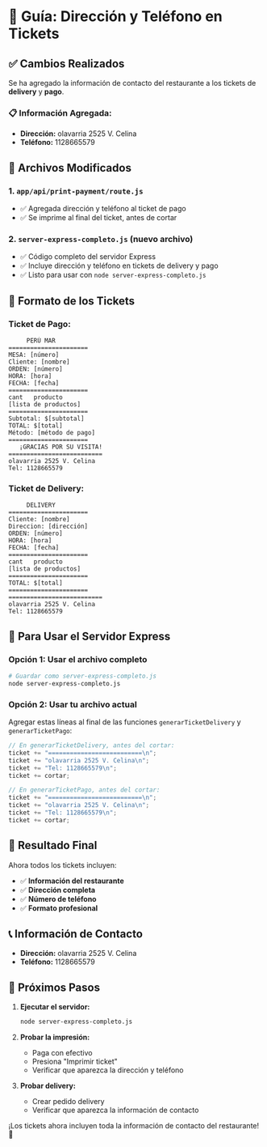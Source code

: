 # 📍 Guía: Dirección y Teléfono en Tickets

## ✅ **Cambios Realizados**

Se ha agregado la información de contacto del restaurante a los tickets de **delivery** y **pago**.

### 📋 **Información Agregada:**
- **Dirección:** olavarria 2525 V. Celina
- **Teléfono:** 1128665579

## 🔧 **Archivos Modificados**

### 1. **`app/api/print-payment/route.js`**
- ✅ Agregada dirección y teléfono al ticket de pago
- ✅ Se imprime al final del ticket, antes de cortar

### 2. **`server-express-completo.js`** (nuevo archivo)
- ✅ Código completo del servidor Express
- ✅ Incluye dirección y teléfono en tickets de delivery y pago
- ✅ Listo para usar con `node server-express-completo.js`

## 📄 **Formato de los Tickets**

### **Ticket de Pago:**
```
     PERÚ MAR
======================
MESA: [número]
Cliente: [nombre]
ORDEN: [número]
HORA: [hora]
FECHA: [fecha]
======================
cant   producto
[lista de productos]
======================
Subtotal: $[subtotal]
TOTAL: $[total]
Método: [método de pago]
======================
   ¡GRACIAS POR SU VISITA!
==========================
olavarria 2525 V. Celina
Tel: 1128665579
```

### **Ticket de Delivery:**
```
     DELIVERY
======================
Cliente: [nombre]
Direccion: [dirección]
ORDEN: [número]
HORA: [hora]
FECHA: [fecha]
======================
cant   producto
[lista de productos]
======================
TOTAL: $[total]
======================
==========================
olavarria 2525 V. Celina
Tel: 1128665579
```

## 🚀 **Para Usar el Servidor Express**

### **Opción 1: Usar el archivo completo**
```bash
# Guardar como server-express-completo.js
node server-express-completo.js
```

### **Opción 2: Usar tu archivo actual**
Agregar estas líneas al final de las funciones `generarTicketDelivery` y `generarTicketPago`:

```javascript
// En generarTicketDelivery, antes del cortar:
ticket += "==========================\n";
ticket += "olavarria 2525 V. Celina\n";
ticket += "Tel: 1128665579\n";
ticket += cortar;

// En generarTicketPago, antes del cortar:
ticket += "==========================\n";
ticket += "olavarria 2525 V. Celina\n";
ticket += "Tel: 1128665579\n";
ticket += cortar;
```

## 🎯 **Resultado Final**

Ahora todos los tickets incluyen:
- ✅ **Información del restaurante**
- ✅ **Dirección completa**
- ✅ **Número de teléfono**
- ✅ **Formato profesional**

## 📞 **Información de Contacto**

- **Dirección:** olavarria 2525 V. Celina
- **Teléfono:** 1128665579

## 🔄 **Próximos Pasos**

1. **Ejecutar el servidor:**
   ```bash
   node server-express-completo.js
   ```

2. **Probar la impresión:**
   - Paga con efectivo
   - Presiona "Imprimir ticket"
   - Verificar que aparezca la dirección y teléfono

3. **Probar delivery:**
   - Crear pedido delivery
   - Verificar que aparezca la información de contacto

¡Los tickets ahora incluyen toda la información de contacto del restaurante! 🎉
